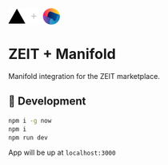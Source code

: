 <img src="./docs/logo.png" width="103"/>

# ZEIT + Manifold

Manifold integration for the ZEIT marketplace.

## 🔨 Development

```bash
npm i -g now
npm i
npm run dev
```

App will be up at `localhost:3000`
